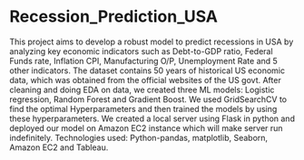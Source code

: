 # Recession_Prediction_USA
This project aims to develop a robust model to predict recessions in USA by analyzing key economic indicators such as Debt-to-GDP ratio, Federal Funds rate, Inflation CPI, Manufacturing O/P, Unemployment Rate and 5 other indicators.
The dataset contains 50 years of historical US economic data, which was obtained from the official websites of the US govt.
After cleaning and doing EDA on data, we created three ML models: Logistic regression, Random Forest and Gradient Boost.
We used GridSearchCV to find the optimal Hyperparameters and then trained the models by using these hyperparameters.
We created a local server using Flask in python and deployed our model on Amazon EC2 instance which will make server run indefinitely.
Technologies used: Python-pandas, matplotlib, Seaborn, Amazon EC2 and Tableau.
